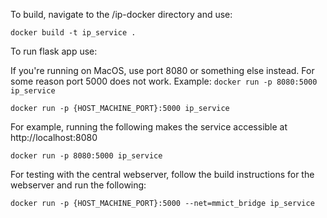 To build, navigate to the /ip-docker directory and use:

`docker build -t ip_service .`

To run flask app use:

If you're running on MacOS, use port 8080 or something else instead. For some reason port 5000 does not work.
Example: `docker run -p 8080:5000 ip_service`

`docker run -p {HOST_MACHINE_PORT}:5000 ip_service`

For example, running the following makes the service accessible at http://localhost:8080

`docker run -p 8080:5000 ip_service`

For testing with the central webserver, follow the build instructions for the webserver and run the following:

`docker run -p {HOST_MACHINE_PORT}:5000 --net=mmict_bridge ip_service`
